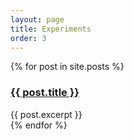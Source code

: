 ```yaml
---
layout: page
title: Experiments
order: 3
---
```


{% for post in site.posts %}
<article class="post">
  <h3><a href="{{ site.baseurl }}{{ post.url }}">{{ post.title }}</a></h3>
  <div class="entry">
    {{ post.excerpt }}
  </div>
</article>
{% endfor %}
